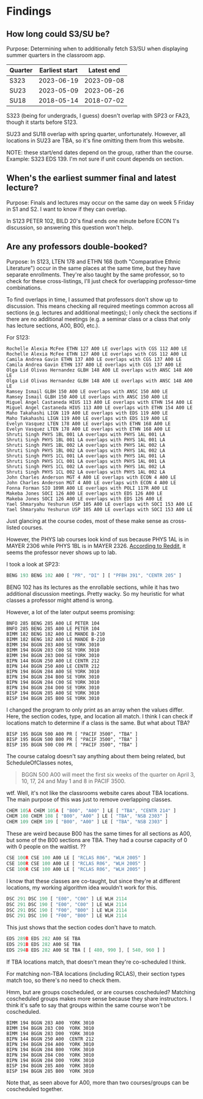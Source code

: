 # Findings

## How long could S3/SU be?

Purpose: Determining when to additionally fetch S3/SU when displaying summer quarters in the classroom app.

| Quarter | Earliest start | Latest end |
| ------- | -------------- | ---------- |
| S323    | 2023-06-19     | 2023-09-08 |
| SU23    | 2023-05-09     | 2023-06-26 |
| SU18    | 2018-05-14     | 2018-07-02 |

S323 (being for undergrads, I guess) doesn't overlap with SP23 or FA23, though it starts before S123.

SU23 and SU18 overlap with spring quarter, unfortunately. However, all locations in SU23 are TBA, so it's fine omitting them from this website.

NOTE: these start/end dates depend on the group, rather than the course. Example: S323 EDS 139. I'm not sure if unit count depends on section.

## When's the earliest summer final and latest lecture?

Purpose: Finals and lectures may occur on the same day on week 5 Friday in S1 and S2. I want to know if they can overlap.

In S123 PETER 102, BILD 20's final ends one minute before ECON 1's discussion, so answering this question won't help.

## Are any professors double-booked?

Purpose: In S123, LTEN 178 and ETHN 168 (both "Comparative Ethnic Literature") occur in the same places at the same time, but they have separate enrollments. They're also taught by the same professor, so to check for these cross-listings, I'll just check for overlapping professor-time combinations.

To find overlaps in time, I assumed that professors don't show up to discussion. This means checking all required meetings common across all sections (e.g. lectures and additional meetings); I only check the sections if there are no additional meetings (e.g. a seminar class or a class that only has lecture sections, A00, B00, etc.).

For S123:

```
Rochelle Alexia McFee ETHN 127 A00 LE overlaps with CGS 112 A00 LE
Rochelle Alexia McFee ETHN 127 A00 LE overlaps with CGS 112 A00 LE
Camila Andrea Gavin ETHN 137 A00 LE overlaps with CGS 137 A00 LE
Camila Andrea Gavin ETHN 137 A00 LE overlaps with CGS 137 A00 LE
Olga Lid Olivas Hernandez GLBH 148 A00 LE overlaps with ANSC 148 A00 LE
Olga Lid Olivas Hernandez GLBH 148 A00 LE overlaps with ANSC 148 A00 LE
Ramsey Ismail GLBH 150 A00 LE overlaps with ANSC 150 A00 LE
Ramsey Ismail GLBH 150 A00 LE overlaps with ANSC 150 A00 LE
Miguel Angel Castaneda HIUS 113 A00 LE overlaps with ETHN 154 A00 LE
Miguel Angel Castaneda HIUS 113 A00 LE overlaps with ETHN 154 A00 LE
Maho Takahashi LIGN 119 A00 LE overlaps with EDS 119 A00 LE
Maho Takahashi LIGN 119 A00 LE overlaps with EDS 119 A00 LE
Evelyn Vasquez LTEN 178 A00 LE overlaps with ETHN 168 A00 LE
Evelyn Vasquez LTEN 178 A00 LE overlaps with ETHN 168 A00 LE
Shruti Singh PHYS 1BL 001 LA overlaps with PHYS 1AL 001 LA
Shruti Singh PHYS 1BL 001 LA overlaps with PHYS 1AL 001 LA
Shruti Singh PHYS 1BL 002 LA overlaps with PHYS 1AL 002 LA
Shruti Singh PHYS 1BL 002 LA overlaps with PHYS 1AL 002 LA
Shruti Singh PHYS 1CL 001 LA overlaps with PHYS 1AL 001 LA
Shruti Singh PHYS 1CL 001 LA overlaps with PHYS 1AL 001 LA
Shruti Singh PHYS 1CL 002 LA overlaps with PHYS 1AL 002 LA
Shruti Singh PHYS 1CL 002 LA overlaps with PHYS 1AL 002 LA
John Charles Anderson MGT 4 A00 LE overlaps with ECON 4 A00 LE
John Charles Anderson MGT 4 A00 LE overlaps with ECON 4 A00 LE
Fonna Forman SIO 109R A00 LE overlaps with POLI 117R A00 LE
Makeba Jones SOCI 126 A00 LE overlaps with EDS 126 A00 LE
Makeba Jones SOCI 126 A00 LE overlaps with EDS 126 A00 LE
Yael Shmaryahu Yeshurun USP 105 A00 LE overlaps with SOCI 153 A00 LE
Yael Shmaryahu Yeshurun USP 105 A00 LE overlaps with SOCI 153 A00 LE
```

Just glancing at the course codes, most of these make sense as cross-listed courses.

However, the PHYS lab courses look kind of sus because PHYS 1AL is in MAYER 2306 while PHYS 1BL is in MAYER 2326. [According to Reddit](https://www.reddit.com/r/UCSD/comments/8h4vao/phys_1aal/dyh7q0t/), it seems the professor never shows up to lab.

I took a look at SP23:

```js
BENG 193 BENG 102 A00 [ "PR", "DI" ] [ "PFBH 391", "CENTR 205" ]
```

BENG 102 has its lectures as the enrollable sections, while it has two additional discussion meetings. Pretty wacky. So my heuristic for what classes a professor might attend is wrong.

However, a lot of the later output seems promising:

```
BNFO 285 BENG 285 A00 LE PETER 104
BNFO 285 BENG 285 A00 LE PETER 104
BIMM 182 BENG 182 A00 LE MANDE B-210
BIMM 182 BENG 182 A00 LE MANDE B-210
BIMM 194 BGGN 283 A00 SE YORK 3010
BIMM 194 BGGN 283 C00 SE YORK 3010
BIMM 194 BGGN 283 D00 SE YORK 3010
BIPN 144 BGGN 250 A00 LE CENTR 212
BIPN 144 BGGN 250 A00 LE CENTR 212
BIPN 194 BGGN 284 A00 SE YORK 3010
BIPN 194 BGGN 284 B00 SE YORK 3010
BIPN 194 BGGN 284 C00 SE YORK 3010
BIPN 194 BGGN 284 D00 SE YORK 3010
BISP 194 BGGN 285 A00 SE YORK 3010
BISP 194 BGGN 285 B00 SE YORK 3010
```

I changed the program to only print as an array when the values differ. Here, the section codes, type, and location all match. I think I can check if locations match to determine if a class is the same. But what about TBA?

```
BISP 195 BGGN 500 A00 PR [ "PACIF 3500", "TBA" ]
BISP 195 BGGN 500 B00 PR [ "PACIF 3500", "TBA" ]
BISP 195 BGGN 500 C00 PR [ "PACIF 3500", "TBA" ]
```

The course catalog doesn't say anything about them being related, but ScheduleOfClasses notes,

> BGGN 500 A00 will meet the first six weeks of the quarter on April 3, 10, 17, 24 and May 1 and 8 in PACIF 3500.

wtf. Well, it's not like the classrooms website cares about TBA locations. The main purpose of this was just to remove overlapping classes.

```js
CHEM 105A CHEM 105A [ "B00", "A00" ] LE [ "TBA", "CENTR 214" ]
CHEM 108 CHEM 108 [ "B00", "A00" ] LE [ "TBA", "NSB 2303" ]
CHEM 109 CHEM 109 [ "B00", "A00" ] LE [ "TBA", "NSB 2303" ]
```

These are weird because B00 has the same times for all sections as A00, but some of the B00 sections are TBA. They had a course capacity of 0 with 0 people on the waitlist. ??

```js
CSE 100R CSE 100 A00 LE [ "RCLAS R06", "WLH 2005" ]
CSE 100R CSE 100 A00 LE [ "RCLAS R06", "WLH 2005" ]
CSE 100R CSE 100 A00 LE [ "RCLAS R06", "WLH 2005" ]
```

I know that these classes are co-taught, but since they're at different locations, my working algorithm idea wouldn't work for this.

```js
DSC 291 DSC 190 [ "E00", "C00" ] LE WLH 2114
DSC 291 DSC 190 [ "E00", "C00" ] LE WLH 2114
DSC 291 DSC 190 [ "F00", "B00" ] LE WLH 2114
DSC 291 DSC 190 [ "F00", "B00" ] LE WLH 2114
```

This just shows that the section codes don't have to match.

```js
EDS 289B EDS 282 A00 SE TBA
EDS 291B EDS 282 A00 SE TBA
EDS 294B EDS 282 A00 SE TBA [ [ 480, 990 ], [ 540, 960 ] ]
```

If TBA locations match, that doesn't mean they're co-scheduled I think.

For matching non-TBA locations (including RCLAS), their section types match too, so there's no need to check them.

Hmm, but are groups coscheduled, or are courses coscheduled? Matching coscheduled groups makes more sense because they share instructors. I think it's safe to say that groups within the same course won't be coscheduled.

```
BIMM 194 BGGN 283 A00  YORK 3010
BIMM 194 BGGN 283 C00  YORK 3010
BIMM 194 BGGN 283 D00  YORK 3010
BIPN 144 BGGN 250 A00  CENTR 212
BIPN 194 BGGN 284 A00  YORK 3010
BIPN 194 BGGN 284 B00  YORK 3010
BIPN 194 BGGN 284 C00  YORK 3010
BIPN 194 BGGN 284 D00  YORK 3010
BISP 194 BGGN 285 A00  YORK 3010
BISP 194 BGGN 285 B00  YORK 3010
```

Note that, as seen above for A00, more than two courses/groups can be coscheduled together.
